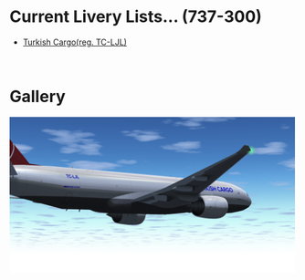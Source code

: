 # Current Livery Lists... (737-300)
<ul>
  <li><a href=https://raw.githubusercontent.com/Sadia2000/Custom-video-livery/main/777/777F/THY-Cargo.zip>Turkish Cargo(reg. TC-LJL)</a></li>
</ul><br>

# Gallery
<a href=https://raw.githubusercontent.com/Sadia2000/Custom-video-livery/main/777/777F/THY-Cargo.zip><img src=https://raw.githubusercontent.com/Sadia2000/Custom-video-livery/main/777/777F/Screenshots/Thonk.png alt=TC-LJL width=500px></a>
